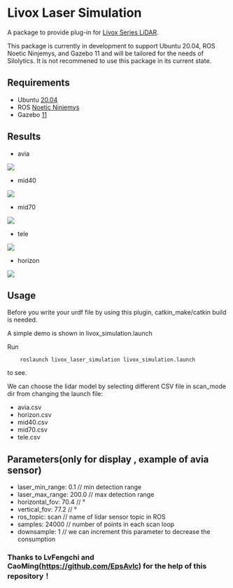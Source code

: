 # Livox Laser Simulation

A package to provide plug-in for [Livox Series LiDAR](https://www.livoxtech.com).

This package is currently in development to support Ubuntu 20.04, ROS Noetic Ninjemys, and Gazebo 11 and will be tailored for the needs of Silolytics. It is not recommened to use this package in its current state.

## Requirements

- Ubuntu [20.04](https://releases.ubuntu.com/20.04/)
- ROS [Noetic Ninjemys](http://wiki.ros.org/noetic/)
- Gazebo [11](http://gazebosim.org/)

## Results

- avia

![](resources/avia.gif)

- mid40

![](resources/mid40.gif)

- mid70

![](resources/mid70.gif)

- tele

![](resources/tele.gif)

- horizon

![](resources/horizon.gif)

## Usage

Before you write your urdf file by using this plugin, catkin_make/catkin build is needed.

A simple demo is shown in livox_simulation.launch

Run

```
    roslaunch livox_laser_simulation livox_simulation.launch
```

to see.

We can choose the lidar model by selecting different CSV file in scan_mode dir from changing the launch file:

- avia.csv
- horizon.csv
- mid40.csv
- mid70.csv
- tele.csv

## Parameters(only for display , example of avia sensor)

- laser_min_range: 0.1 // min detection range
- laser_max_range: 200.0 // max detection range
- horizontal_fov: 70.4 // °
- vertical_fov: 77.2 // °
- ros_topic: scan // name of lidar sensor topic in ROS
- samples: 24000 // number of points in each scan loop
- downsample: 1 // we can increment this parameter to decrease the consumption

### Thanks to LvFengchi and CaoMing(https://github.com/EpsAvlc) for the help of this repository！

